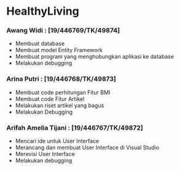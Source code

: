 # HealthyLiving

### Awang Widi : [19/446769/TK/49874]
- Membuat database
- Membuat model Entity Framework
- Membuat program yang menghubungkan aplikasi ke database
- Melakukan debugging

### Arina Putri : [19/446768/TK/49873]
- Membuat code perhitungan Fitur BMI
- Membuat code Fitur Artikel
- Melakukan riset artikel yang bagus
- Melakukan Debugging

### Arifah Amelia Tijani : [19/446767/TK/49872]
- Mencari ide untuk User Interface
- Merancang dan membuat User Interface di Visual Studio
- Merevisi User Interface
- Melakukan debugging
